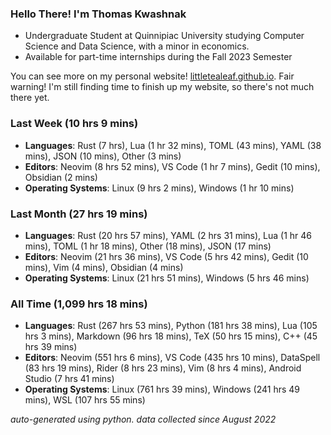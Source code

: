 
### Hello There! I'm Thomas Kwashnak

- Undergraduate Student at Quinnipiac University studying Computer Science and Data Science, with a minor in economics.
- Available for part-time internships during the Fall 2023 Semester

You can see more on my personal website! [littletealeaf.github.io](https://littletealeaf.github.io). Fair warning! I'm still finding time to finish up my website, so there's not much there yet.

### Last Week (10 hrs 9 mins)
- **Languages**: Rust (7 hrs), Lua (1 hr 32 mins), TOML (43 mins), YAML (38 mins), JSON (10 mins), Other (3 mins)
- **Editors**: Neovim (8 hrs 52 mins), VS Code (1 hr 7 mins), Gedit (10 mins), Obsidian (2 mins)
- **Operating Systems**: Linux (9 hrs 2 mins), Windows (1 hr 10 mins)
    
### Last Month (27 hrs 19 mins)
- **Languages**: Rust (20 hrs 57 mins), YAML (2 hrs 31 mins), Lua (1 hr 46 mins), TOML (1 hr 18 mins), Other (18 mins), JSON (17 mins)
- **Editors**: Neovim (21 hrs 36 mins), VS Code (5 hrs 42 mins), Gedit (10 mins), Vim (4 mins), Obsidian (4 mins)
- **Operating Systems**: Linux (21 hrs 51 mins), Windows (5 hrs 46 mins)
    
### All Time (1,099 hrs 18 mins)
- **Languages**: Rust (267 hrs 53 mins), Python (181 hrs 38 mins), Lua (105 hrs 3 mins), Markdown (96 hrs 18 mins), TeX (50 hrs 15 mins), C++ (45 hrs 39 mins)
- **Editors**: Neovim (551 hrs 6 mins), VS Code (435 hrs 10 mins), DataSpell (83 hrs 19 mins), Rider (8 hrs 23 mins), Vim (8 hrs 4 mins), Android Studio (7 hrs 41 mins)
- **Operating Systems**: Linux (761 hrs 39 mins), Windows (241 hrs 49 mins), WSL (107 hrs 55 mins)
    

*auto-generated using python. data collected since August 2022*
